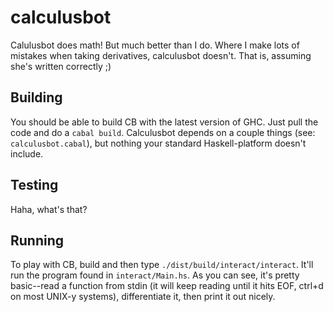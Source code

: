 calculusbot
===========

Calulusbot does math! But much better than I do. Where I make lots of mistakes when taking derivatives,
calculusbot doesn't. That is, assuming she's written correctly ;)

Building
--------

You should be able to build CB with the latest version of GHC. Just pull the code and do a
`cabal build`. Calculusbot depends on a couple things (see: `calculusbot.cabal`), but nothing
your standard Haskell-platform doesn't include.

Testing
-------
Haha, what's that?

Running
-------
To play with CB, build and then type `./dist/build/interact/interact`. It'll run the program found
in `interact/Main.hs`. As you can see, it's pretty basic--read a function from stdin (it will keep
reading until it hits EOF, ctrl+d on most UNIX-y systems), differentiate it, then print it out
nicely.
